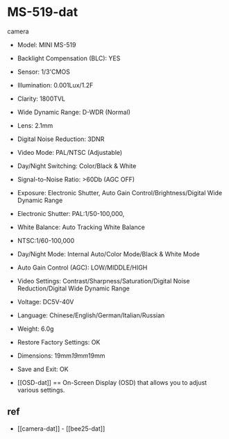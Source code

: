 
# MS-519-dat

camera

- Model: MINI MS-519
- Backlight Compensation (BLC): YES
- Sensor: 1/3'CMOS
- Illumination: 0.001Lux/1.2F
- Clarity: 1800TVL
- Wide Dynamic Range: D-WDR (Normal)
- Lens: 2.1mm
- Digital Noise Reduction: 3DNR
- Video Mode: PAL/NTSC (Adjustable)
- Day/Night Switching: Color/Black & White
- Signal-to-Noise Ratio: >60Db (AGC OFF)
- Exposure: Electronic Shutter, Auto Gain Control/Brightness/Digital Wide Dynamic Range
- Electronic Shutter: PAL:1/50-100,000,
- White Balance: Auto Tracking White Balance
- NTSC:1/60-100,000
- Day/Night Mode: Internal Auto/Color Mode/Black & White Mode
- Auto Gain Control (AGC): LOW/MIDDLE/HIGH
- Video Settings: Contrast/Sharpness/Saturation/Digital Noise Reduction/Digital Wide Dynamic Range
- Voltage: DC5V-40V
- Language: Chinese/English/German/Italian/Russian
- Weight: 6.0g
- Restore Factory Settings: OK
- Dimensions: 19mm*19mm*19mm
- Save and Exit: OK

- [[OSD-dat]] == On-Screen Display (OSD) that allows you to adjust various settings.



## ref 

- [[camera-dat]] - [[bee25-dat]]

